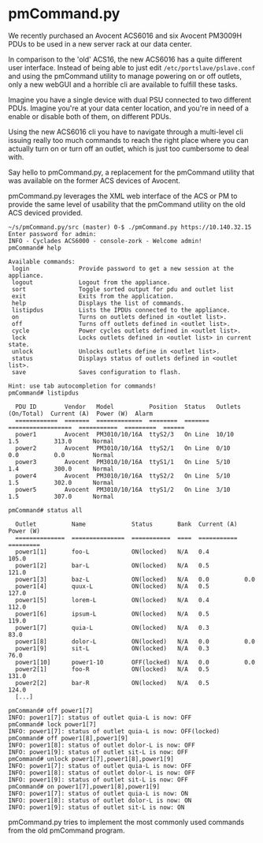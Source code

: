 pmCommand.py
==========

We recently purchased an Avocent ACS6016 and six Avocent PM3009H PDUs to be
used in a new server rack at our data center.

In comparison to the 'old' ACS16, the new ACS6016 has a quite different user
interface. Instead of being able to just edit `/etc/portslave/pslave.conf` and
using the pmCommand utility to manage powering on or off outlets, only a new
webGUI and a horrible cli are available to fulfill these tasks.

Imagine you have a single device with dual PSU connected to two different
PDUs. Imagine you're at your data center location, and you're in need of a
enable or disable both of them, on different PDUs.

Using the new ACS6016 cli you have to navigate through a multi-level cli
issuing really too much commands to reach the right place where you can
actually turn on or turn off an outlet, which is just too cumbersome to
deal with.

Say hello to pmCommand.py, a replacement for the pmCommand utility that
was available on the former ACS devices of Avocent.

pmCommand.py leverages the XML web interface of the ACS or PM to provide the
same level of usability that the pmCommand utility on the old ACS deviced
provided.

    ~/s/pmCommand.py/src (master) 0-$ ./pmCommand.py https://10.140.32.15
    Enter password for admin:
    INFO - Cyclades ACS6000 - console-zork - Welcome admin!
    pmCommand# help

    Available commands:
     login              Provide password to get a new session at the appliance.
     logout             Logout from the appliance.
     sort               Toggle sorted output for pdu and outlet list
     exit               Exits from the application.
     help               Displays the list of commands.
     listipdus          Lists the IPDUs connected to the appliance.
     on                 Turns on outlets defined in <outlet list>.
     off                Turns off outlets defined in <outlet list>.
     cycle              Power cycles outlets defined in <outlet list>.
     lock               Locks outlets defined in <outlet list> in current state.
     unlock             Unlocks outlets define in <outlet list>.
     status             Displays status of outlets defined in <outlet list>.
     save               Saves configuration to flash.

    Hint: use tab autocompletion for commands!
    pmCommand# listipdus

      PDU ID        Vendor   Model          Position  Status   Outlets (On/Total)  Current (A)  Power (W)  Alarm
      ============  =======  =============  ========  =======  ==================  ===========  =========  ======
      power1        Avocent  PM3010/10/16A  ttyS2/3   On Line  10/10               1.5          313.0      Normal
      power2        Avocent  PM3010/10/16A  ttyS2/1   On Line  0/10                0.0          0.0        Normal
      power3        Avocent  PM3010/10/16A  ttyS1/1   On Line  5/10                1.4          300.0      Normal
      power4        Avocent  PM3010/10/16A  ttyS2/2   On Line  5/10                1.5          302.0      Normal
      power5        Avocent  PM3010/10/16A  ttyS1/2   On Line  3/10                1.5          307.0      Normal

    pmCommand# status all

      Outlet          Name             Status       Bank  Current (A)  Power (W)
      ==============  ===============  ===========  ====  ===========  =========
      power1[1]       foo-L            ON(locked)   N/A   0.4          105.0
      power1[2]       bar-L            ON(locked)   N/A   0.5          121.0
      power1[3]       baz-L            ON(locked)   N/A   0.0          0.0
      power1[4]       quux-L           ON(locked)   N/A   0.5          127.0
      power1[5]       lorem-L          ON(locked)   N/A   0.4          112.0
      power1[6]       ipsum-L          ON(locked)   N/A   0.5          119.0
      power1[7]       quia-L           ON(locked)   N/A   0.3          83.0
      power1[8]       dolor-L          ON(locked)   N/A   0.0          0.0
      power1[9]       sit-L            ON(locked)   N/A   0.3          76.0
      power1[10]      power1-10        OFF(locked)  N/A   0.0          0.0
      power2[1]       foo-R            ON(locked)   N/A   0.5          131.0
      power2[2]       bar-R            ON(locked)   N/A   0.5          124.0
      [...]

    pmCommand# off power1[7]
    INFO: power1[7]: status of outlet quia-L is now: OFF
    pmCommand# lock power1[7]
    INFO: power1[7]: status of outlet quia-L is now: OFF(locked)
    pmCommand# off power1[8],power1[9]
    INFO: power1[8]: status of outlet dolor-L is now: OFF
    INFO: power1[9]: status of outlet sit-L is now: OFF
    pmCommand# unlock power1[7],power1[8],power1[9]
    INFO: power1[7]: status of outlet quia-L is now: OFF
    INFO: power1[8]: status of outlet dolor-L is now: OFF
    INFO: power1[9]: status of outlet sit-L is now: OFF
    pmCommand# on power1[7],power1[8],power1[9]
    INFO: power1[7]: status of outlet quia-L is now: ON
    INFO: power1[8]: status of outlet dolor-L is now: ON
    INFO: power1[9]: status of outlet sit-L is now: ON

pmCommand.py tries to implement the most commonly used commands from the old pmCommand program.
